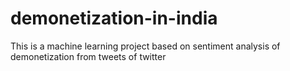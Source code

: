 # demonetization-in-india
This is a machine learning project based on sentiment analysis of demonetization from tweets of twitter
